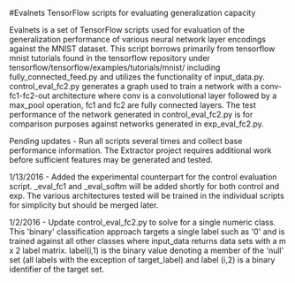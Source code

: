 #Evalnets
TensorFlow scripts for evaluating generalization capacity

Evalnets is a set of TensorFlow scripts used for evaluation of the generalization performance of various neural network layer encodings against the MNIST dataset. This script borrows primarily from tensorflow mnist tutorials found in the tensorflow repository under tensorflow/tensorflow/examples/tutorials/mnist/ including fully_connected_feed.py and utilizes the functionality of input_data.py. control_eval_fc2.py generates a graph used to train a network with a conv-fc1-fc2-out architecture where conv is a convolutional layer followed by a max_pool operation, fc1 and fc2 are fully connected layers. The test performance of the network generated in control_eval_fc2.py is for comparison purposes against networks generated in exp_eval_fc2.py.

Pending updates - 
Run all scripts several times and collect base performance information. The Extractor project requires additional work before sufficient features may be generated and tested.

1/13/2016 -
Added the experimental counterpart for the control evaluation script. _eval_fc1 and _eval_softm will be added shortly for both control and exp. The various architectures tested will be trained in the individual scripts for simplicity but should be merged later.

1/2/2016 - 
Update control_eval_fc2.py to solve for a single numeric class. This 'binary' classification approach targets a single label such as '0' and is trained against all other classes where input_data returns data sets with a m x 2 label matrix. label(i,1) is the binary value denoting a member of the 'null' set (all labels with the exception of target_label) and label (i,2) is a binary identifier of the target set.

